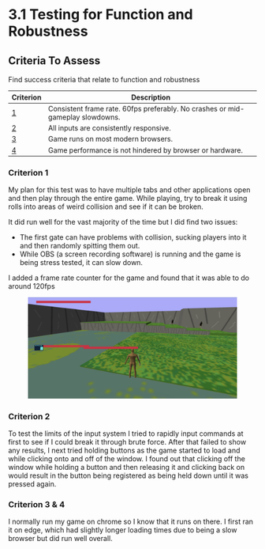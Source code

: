 # 3.1 Testing for Function and Robustness

## Criteria To Assess

Find success criteria that relate to function and robustness

| Criterion                                  | Description                                                                    |
| ------------------------------------------ | ------------------------------------------------------------------------------ |
| [1](../1-analysis/1.5-success-criteria.md) | Consistent frame rate. 60fps preferably. No crashes or mid-gameplay slowdowns. |
| [2](../1-analysis/1.5-success-criteria.md) | All inputs are consistently responsive.                                        |
| [3](../1-analysis/1.5-success-criteria.md) | Game runs on most modern browsers.                                             |
| [4](../1-analysis/1.5-success-criteria.md) | Game performance is not hindered by browser or hardware.                       |

### Criterion 1

My plan for this test was to have multiple tabs and other applications open and then play through the entire game. While playing, try to break it using rolls into areas of weird collision and see if it can be broken.

It did run well for the vast majority of the time but I did find two issues:

* The first gate can have problems with collision, sucking players into it and then randomly spitting them out.
* While OBS (a screen recording software) is running and the game is being stress tested, it can slow down.

I added a frame rate counter for the game and found that it was able to do around 120fps

<figure><img src="../.gitbook/assets/image (3).png" alt=""><figcaption></figcaption></figure>

### Criterion 2

To test the limits of the input system I tried to rapidly input commands at first to see if I could break it through brute force. After that failed to show any results, I next tried holding buttons as the game started to load and while clicking onto and off of the window. I found out that clicking off the window while holding a button and then releasing it and clicking back on would result in the button being registered as being held down until it was pressed again.

### Criterion 3 & 4

I normally run my game on chrome so I know that it runs on there. I first ran it on edge, which had slightly longer loading times due to being a slow browser but did run well overall.
